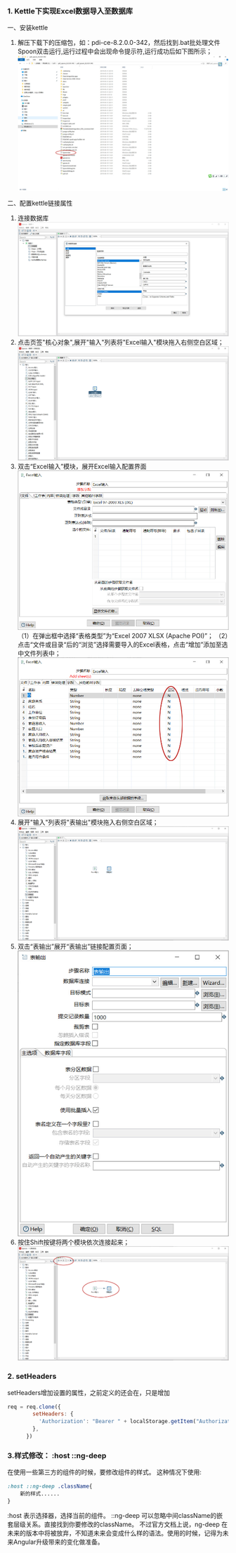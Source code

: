 ### 1.  Kettle下实现Excel数据导入至数据库
一、安装kettle
1. 解压下载下的压缩包，如：pdi-ce-8.2.0.0-342，然后找到.bat批处理文件Spoon双击运行,运行过程中会出现命令提示符,运行成功后如下图所示；
![avatar](1.jpg/) 

二、配置kettle链接属性
1. 连接数据库
![avatar](2.jpg/) 
2. 点击页签"核心对象",展开"输入"列表将"Excel输入"模块拖入右侧空白区域；
![avatar](3.jpg/) 
3. 双击“Excel输入”模块，展开Excel输入配置界面
![avatar](4.jpg/) 
（1）在弹出框中选择“表格类型”为“Excel 2007 XLSX (Apache POI)”；
（2）点击“文件或目录“后的“浏览”选择需要导入的Excel表格，点击“增加”添加至选中文件列表中；
![avatar](5.jpg/) 
4. 展开"输入"列表将"表输出"模块拖入右侧空白区域；
![avatar](6.jpg/) 
5. 双击“表输出”展开“表输出”链接配置页面；
![avatar](7.jpg/) 
6. 按住Shift按键将两个模块依次连接起来；
![avatar](8.jpg/) 


### 2. setHeaders
setHeaders增加设置的属性，之前定义的还会在，只是增加
```javascript
req = req.clone({
        setHeaders: {
          'Authorization': "Bearer " + localStorage.getItem("Authorization")
        },
      })
```     

### 3.样式修改： :host ::ng-deep
在使用一些第三方的组件的时候，要修改组件的样式。
这种情况下使用:
```css
:host ::ng-deep .className{
    新的样式......
}
```
:host 表示选择器，选择当前的组件。
::ng-deep 可以忽略中间className的嵌套层级关系。直接找到你要修改的className。
不过官方文档上说，ng-deep 在未来的版本中将被放弃，不知道未来会变成什么样的语法。使用的时候，记得为未来Angular升级带来的变化做准备。